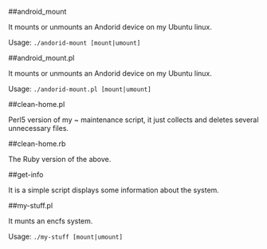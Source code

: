 ##android_mount

It mounts or unmounts an Andorid device on my Ubuntu linux.

Usage: `./andorid-mount [mount|umount]`

##android_mount.pl

It mounts or unmounts an Andorid device on my Ubuntu linux.

Usage: `./andorid-mount.pl [mount|umount]`

##clean-home.pl

Perl5 version of my ~ maintenance script, it just collects and deletes several unnecessary files.

##clean-home.rb

The Ruby version of the above.

##get-info

It is a simple script displays some information about the system.

##my-stuff.pl

It munts an encfs system.

Usage: `./my-stuff [mount|umount]`
